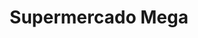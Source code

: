 ---
title: "Supermercado Mega"
url: /ciudad-autonoma-de-buenos-aires/supermercado-mega/
shop: Supermarkt
---